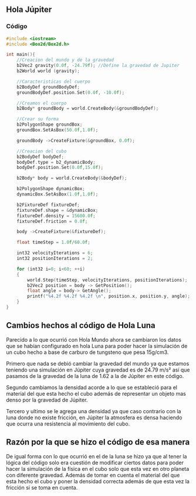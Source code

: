 ## Hola Júpiter

### Código
```cpp
#include <iostream>
#include <Box2d/Box2d.h>

int main(){
    //Creacion del mundo y de la gravedad
    b2Vec2 gravity(0.0f, -24.79f); //Define la gravedad de Jupiter
    b2World world (gravity);

    //Caracteristicas del cuerpo
    b2BodyDef groundBodyDef;
    groundBodyDef.position.Set(0.0f, -10.0f);

    //Creamos el cuerpo
    b2Body* groundBody = world.CreateBody(&groundBodyDef);

    //Crear su forma
    b2PolygonShape groundBox;
    groundBox.SetAsBox(50.0f,1.0f);

    groundBody ->CreateFixture(&groundBox, 0.0f);

    //Creacion del cubo
    b2BodyDef bodyDef;
    bodyDef.type = b2_dynamicBody;
    bodyDef.position.Set(0.0f,15.0f);

    b2Body* body = world.CreateBody(&bodyDef);

    b2PolygonShape dynamicBox;
    dynamicBox.SetAsBox(1.0f,1.0f);

    b2FixtureDef fixtureDef;
    fixtureDef.shape = &dynamicBox;
    fixtureDef.density = 15600.0f;
    fixtureDef.friction = 0.8f;

    body ->CreateFixture(&fixtureDef);

    float timeStep = 1.0f/60.0f;

    int32 velocityIterations = 6;
    int32 positionIterations = 2;

    for (int32 i=0; i<60; ++i)
    {
        world.Step(timeStep, velocityIterations, positionIterations);
        b2Vec2 position = body -> GetPosition();
        float angle = body-> GetAngle();
        printf("%4.2f %4.2f %4.2f \n", position.x, position.y, angle);
    }
}
```

## Cambios hechos al código de Hola Luna

Parecido a lo que ocurrió con Hola Mundo ahora se cambiaron los datos que se habían configurado en hola Luna para poder hacer la simulación de un cubo hecho a base de carburo de tungsteno que pesa 15g/cm3. 

Primero que nada se debió cambiar la gravedad del mundo ya que estamos teniendo una simulación en Júpiter cuya gravedad es de 24.79 m/s² así que pasamos de la gravedad de la luna de 1.62 a la de Júpiter en este código.

Segundo cambiamos la densidad acorde a lo que se estableció para el material del que esta hecho el cubo además de representar un objeto mas denso por la gravedad de Júpiter.

Tercero y ultimo se le agrega una densidad ya que caso contrario con la luna donde no existe fricción, en Júpiter la atmosfera es densa haciendo que ocurra una resistencia al movimiento del cubo. 

## Razón por la que se hizo el código de esa manera

De igual forma con lo que ocurrió en el de la luna se hizo ya que al tener la lógica del código solo era cuestión de modificar ciertos datos para poder hacer la simulación de la física en el cubo solo que esta vez en otro planeta con diferente gravedad. Además de tomar en cuenta el material del que esta hecho el cubo y poner la densidad correcta además de que esta vez la fricción si se toma en cuenta.